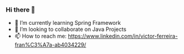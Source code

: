 ### Hi there 👋

- 🌱 I’m currently learning Spring Framework
- 👯 I’m looking to collaborate on Java Projects
- 📫 How to reach me: https://www.linkedin.com/in/victor-ferreira-fran%C3%A7a-ab4034229/

<!--
**Polymatheia-BR/Polymatheia-BR** is a ✨ _special_ ✨ repository because its `README.md` (this file) appears on your GitHub profile.

Here are some ideas to get you started:

- 🔭 I’m currently working on ...
- 🌱 I’m currently learning ...
- 👯 I’m looking to collaborate on ...
- 🤔 I’m looking for help with ...
- 💬 Ask me about ...
- 📫 How to reach me: ...
- 😄 Pronouns: ...
- ⚡ Fun fact: ...
-->
